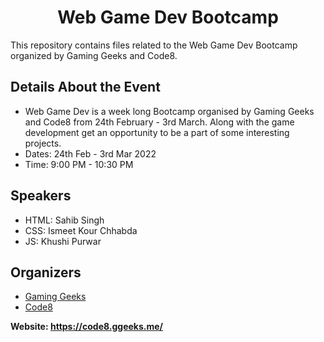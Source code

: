 <!-- # Web_Game-Dev

This is a Web Game Dev Bootcamp 

Organised by **Code8** Community

They will teach About HTML, CSS JavaScript, and some 3 live projects -->

<h1 align="center">Web Game Dev Bootcamp</h1>

This repository contains files related to the Web Game Dev Bootcamp organized by Gaming Geeks and Code8.

<h2>Details About the Event</h2>
<ul>
  <li>Web Game Dev is a week long  Bootcamp organised by Gaming Geeks and Code8 from 24th February - 3rd March. Along with the game development get an opportunity to be a part of some interesting projects.</li>
  <li>Dates:  24th Feb - 3rd Mar 2022</li>
  <li>Time: 9:00 PM - 10:30 PM</li>
</ul>

<h2>Speakers</h2>
<ul>
  <li>HTML: Sahib Singh</li>
  <li>CSS: Ismeet Kour Chhabda</li>
  <li>JS: Khushi Purwar</li>
</ul>

<h2>Organizers</h2>
<ul>
  <li><a href="https://gaminggeeks.online/">Gaming Geeks</a></li>
  <li><a href="https://www.codeate.in/">Code8</a></li>
</ul>

<strong>Website: <a href="<https://code8.ggeeks.me/>" target="_blank">https://code8.ggeeks.me/</a></strong>
